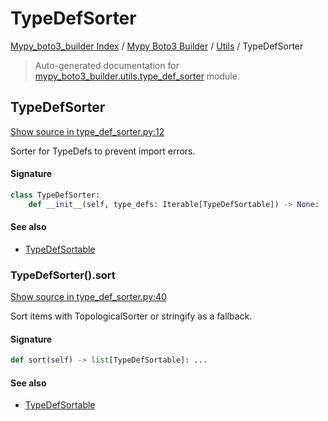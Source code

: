 # TypeDefSorter

[Mypy_boto3_builder Index](../../README.md#mypy_boto3_builder-index) /
[Mypy Boto3 Builder](../index.md#mypy-boto3-builder) /
[Utils](./index.md#utils) /
TypeDefSorter

> Auto-generated documentation for [mypy_boto3_builder.utils.type_def_sorter](https://github.com/youtype/mypy_boto3_builder/blob/main/mypy_boto3_builder/utils/type_def_sorter.py) module.

## TypeDefSorter

[Show source in type_def_sorter.py:12](https://github.com/youtype/mypy_boto3_builder/blob/main/mypy_boto3_builder/utils/type_def_sorter.py#L12)

Sorter for TypeDefs to prevent import errors.

#### Signature

```python
class TypeDefSorter:
    def __init__(self, type_defs: Iterable[TypeDefSortable]) -> None: ...
```

#### See also

- [TypeDefSortable](../type_annotations/type_def_sortable.md#typedefsortable)

### TypeDefSorter().sort

[Show source in type_def_sorter.py:40](https://github.com/youtype/mypy_boto3_builder/blob/main/mypy_boto3_builder/utils/type_def_sorter.py#L40)

Sort items with TopologicalSorter or stringify as a fallback.

#### Signature

```python
def sort(self) -> list[TypeDefSortable]: ...
```

#### See also

- [TypeDefSortable](../type_annotations/type_def_sortable.md#typedefsortable)
